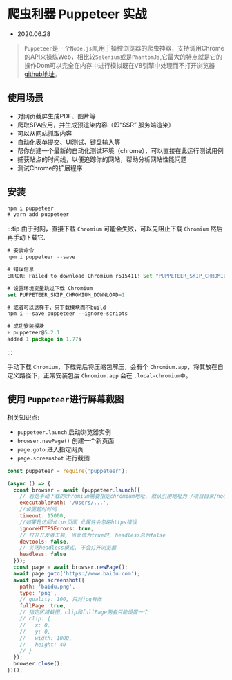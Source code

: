 # 爬虫利器 Puppeteer 实战

- 2020.06.28

> `Puppeteer`是一个`Node.js库`,用于操控浏览器的爬虫神器，支持调用Chrome的API来操纵Web，相比较`Selenium`或是`PhantomJs`,它最大的特点就是它的操作Dom可以完全在内存中进行模拟既在V8引擎中处理而不打开浏览器[github地址](https://github.com/puppeteer/puppeteer)。

## 使用场景

- 对网页截屏生成PDF、图片等
- 爬取SPA应用，并生成预渲染内容（即“SSR” 服务端渲染）
- 可以从网站抓取内容
- 自动化表单提交、UI测试、键盘输入等
- 帮你创建一个最新的自动化测试环境（chrome），可以直接在此运行测试用例
- 捕获站点的时间线，以便追踪你的网站，帮助分析网站性能问题
- 测试Chrome的扩展程序

## 安装

```js
npm i puppeteer
# yarn add puppeteer
```

:::tip
由于封网，直接下载 `Chromium` 可能会失败，可以先阻止下载 `Chromium` 然后再手动下载它.

```js
# 安装命令
npm i puppeteer --save

# 错误信息
ERROR: Failed to download Chromium r515411! Set "PUPPETEER_SKIP_CHROMIUM_DOWNLOAD" env variable to skip download.

# 设置环境变量跳过下载 Chromium
set PUPPETEER_SKIP_CHROMIUM_DOWNLOAD=1 

# 或者可以这样干，只下载模块而不build
npm i --save puppeteer --ignore-scripts

# 成功安装模块
+ puppeteer@5.2.1
added 1 package in 1.77s
```
:::

手动下载 `Chromium`，下载完后将压缩包解压，会有个 `Chromium.app`，将其放在自定义路径下，正常安装包后 `Chromium.app` 会在 `.local-chromium中`。


## 使用 `Puppeteer`进行屏幕截图

相关知识点:

- `puppeteer.launch` 启动浏览器实例
- `browser.newPage()` 创建一个新页面
- `page.goto` 进入指定网页
- `page.screenshot` 进行截图

```js
const puppeteer = require('puppeteer');

(async () => {
  const browser = await (puppeteer.launch({
    // 若是手动下载的chromium需要指定chromium地址, 默认引用地址为 /项目目录/node_modules/puppeteer/.local-chromium/
    executablePath: '/Users/...',
    //设置超时时间
    timeout: 15000,
    //如果是访问https页面 此属性会忽略https错误
    ignoreHTTPSErrors: true,
    // 打开开发者工具, 当此值为true时, headless总为false
    devtools: false,
    // 关闭headless模式, 不会打开浏览器
    headless: false
  }));
  const page = await browser.newPage();
  await page.goto('https://www.baidu.com');
  await page.screenshot({
    path: 'baidu.png',
    type: 'png',
    // quality: 100, 只对jpg有效
    fullPage: true,
    // 指定区域截图，clip和fullPage两者只能设置一个
    // clip: {
    //   x: 0,
    //   y: 0,
    //   width: 1000,
    //   height: 40
    // }
  });
  browser.close();
})();
```
